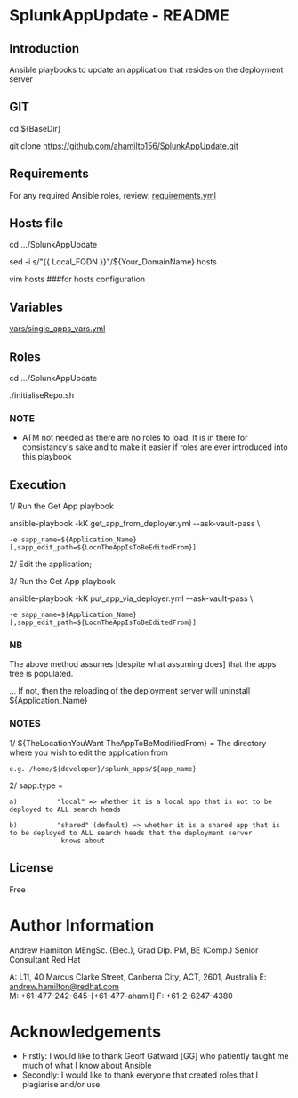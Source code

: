 # SplunkAppUpdate - README
## Introduction
Ansible playbooks to update an application that resides on the deployment server

## GIT
cd ${BaseDir}

git clone https://github.com/ahamilto156/SplunkAppUpdate.git

## Requirements
For any required Ansible roles, review:
[requirements.yml](requirements.yml)

## Hosts file
cd  .../SplunkAppUpdate

sed -i s/"{{ Local_FQDN }}"/${Your_DomainName} hosts

vim hosts ###for hosts configuration

##  Variables
[vars/single_apps_vars.yml](vars/single_apps_vars.yml)

## Roles
cd  .../SplunkAppUpdate

./initialiseRepo.sh

### NOTE
- ATM not needed as there are no roles to load. It is in there for consistancy's sake and to make it easier if roles are ever introduced into this playbook

## Execution
1/ Run the Get App playbook

ansible-playbook -kK get_app_from_deployer.yml --ask-vault-pass \

    -e sapp_name=${Application_Name}[,sapp_edit_path=${LocnTheAppIsToBeEditedFrom}]
    
2/ Edit the application;

3/ Run the Get App playbook

ansible-playbook -kK put_app_via_deployer.yml --ask-vault-pass \

    -e sapp_name=${Application_Name}[,sapp_edit_path=${LocnTheAppIsToBeEditedFrom}]
    
### NB
The above method assumes [despite what assuming does] that the apps tree is populated.

... If not, then the reloading of the deployment server will uninstall ${Application_Name}

### NOTES

1/ ${TheLocationYouWant TheAppToBeModifiedFrom} = The directory where you wish to edit the application from 

    e.g. /home/${developer}/splunk_apps/${app_name}
2/ sapp.type = 

    a)          "local" => whether it is a local app that is not to be deployed to ALL search heads
    
    b)          "shared" (default) => whether it is a shared app that is  to be deployed to ALL search heads that the deployment server
                 knows about

## License
Free

# Author Information
Andrew Hamilton MEngSc. (Elec.), Grad Dip. PM, BE (Comp.)
Senior Consultant
Red Hat

A: L11, 40 Marcus Clarke Street,
    Canberra City, ACT, 2601, Australia
E: andrew.hamilton@redhat.com  
M: +61-477-242-645-[+61-477-ahamil]
F: +61-2-6247-4380    

# Acknowledgements
- Firstly:
      I would like to thank Geoff Gatward [GG] who patiently taught me much of what I know about Ansible
- Secondly:
      I would like to thank everyone that created roles that I plagiarise and/or use.
